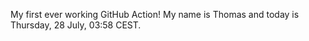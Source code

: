 My first ever working GitHub Action!
My name is Thomas and today is Thursday, 28 July, 03:58 CEST. 

